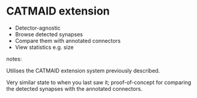 # CATMAID extension

- Detector-agnostic
- Browse detected synapses
- Compare them with annotated connectors
- View statistics e.g. size

notes:

Utilises the CATMAID extension system previously described.

Very similar state to when you last saw it;
proof-of-concept for comparing the detected synapses with the
annotated connectors.



